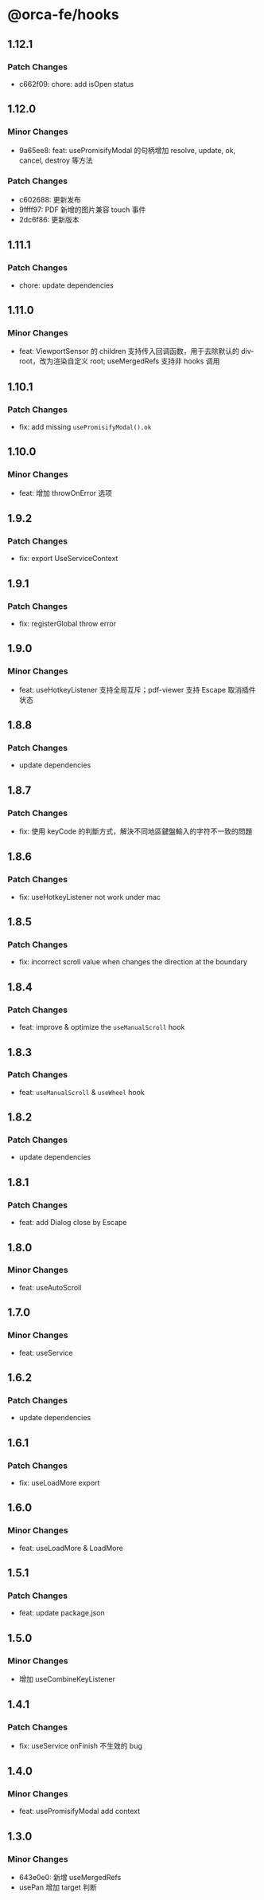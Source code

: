 # @orca-fe/hooks

## 1.12.1

### Patch Changes

- c662f09: chore: add isOpen status

## 1.12.0

### Minor Changes

- 9a65ee8: feat: usePromisifyModal 的句柄增加 resolve, update, ok, cancel, destroy 等方法

### Patch Changes

- c602688: 更新发布
- 9ffff97: PDF 新增的图片兼容 touch 事件
- 2dc6f86: 更新版本

## 1.11.1

### Patch Changes

- chore: update dependencies

## 1.11.0

### Minor Changes

- feat: ViewportSensor 的 children 支持传入回调函数，用于去除默认的 div-root，改为渲染自定义 root; useMergedRefs 支持非 hooks 调用

## 1.10.1

### Patch Changes

- fix: add missing `usePromisifyModal().ok`

## 1.10.0

### Minor Changes

- feat: 增加 throwOnError 选项

## 1.9.2

### Patch Changes

- fix: export UseServiceContext

## 1.9.1

### Patch Changes

- fix: registerGlobal throw error

## 1.9.0

### Minor Changes

- feat: useHotkeyListener 支持全局互斥；pdf-viewer 支持 Escape 取消插件状态

## 1.8.8

### Patch Changes

- update dependencies

## 1.8.7

### Patch Changes

- fix: 使用 keyCode 的判斷方式，解決不同地區鍵盤輸入的字符不一致的問題

## 1.8.6

### Patch Changes

- fix: useHotkeyListener not work under mac

## 1.8.5

### Patch Changes

- fix: incorrect scroll value when changes the direction at the boundary

## 1.8.4

### Patch Changes

- feat: improve & optimize the `useManualScroll` hook

## 1.8.3

### Patch Changes

- feat: `useManualScroll` & `useWheel` hook

## 1.8.2

### Patch Changes

- update dependencies

## 1.8.1

### Patch Changes

- feat: add Dialog close by Escape

## 1.8.0

### Minor Changes

- feat: useAutoScroll

## 1.7.0

### Minor Changes

- feat: useService

## 1.6.2

### Patch Changes

- update dependencies

## 1.6.1

### Patch Changes

- fix: useLoadMore export

## 1.6.0

### Minor Changes

- feat: useLoadMore & LoadMore

## 1.5.1

### Patch Changes

- feat: update package.json

## 1.5.0

### Minor Changes

- 增加 useCombineKeyListener

## 1.4.1

### Patch Changes

- fix: useService onFinish 不生效的 bug

## 1.4.0

### Minor Changes

- feat: usePromisifyModal add context

## 1.3.0

### Minor Changes

- 643e0e0: 新增 useMergedRefs
- usePan 增加 target 判断
